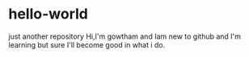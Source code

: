 # hello-world
just another repository
Hi,I'm gowtham and Iam new to github and I'm learning but sure I'll become good in what i do.

